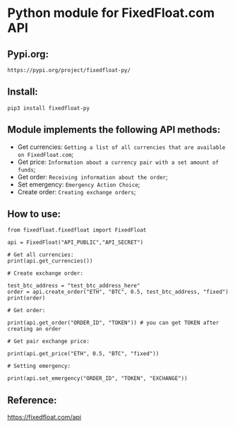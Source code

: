 # Python module for FixedFloat.com API

## Pypi.org:

`https://pypi.org/project/fixedfloat-py/`

## Install:

`pip3 install fixedfloat-py`

## Module implements the following API methods:

-   Get currencies: `Getting a list of all currencies that are available on FixedFloat.com`;
-   Get price: `Information about a currency pair with a set amount of funds`;
-   Get order: `Receiving information about the order`;
-   Set emergency: `Emergency Action Choice`;
-   Create order: `Creating exchange orders`;

## How to use:

```python3
from fixedfloat.fixedfloat import FixedFloat

api = FixedFloat("API_PUBLIC","API_SECRET")

# Get all currencies:
print(api.get_currencies())

# Create exchange order:

test_btc_address = "test_btc_address_here"
order = api.create_order("ETH", "BTC", 0.5, test_btc_address, "fixed")
print(order)

# Get order:

print(api.get_order("ORDER_ID", "TOKEN")) # you can get TOKEN after creating an order

# Get pair exchange price:

print(api.get_price("ETH", 0.5, "BTC", "fixed"))

# Setting emergency:

print(api.set_emergency("ORDER_ID", "TOKEN", "EXCHANGE"))
```

## Reference:

https://fixedfloat.com/api
